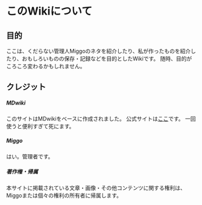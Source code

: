 # このWikiについて
## 目的
ここは、くだらない管理人Miggoのネタを紹介したり、私が作ったものを紹介したり、おもしろいものの保存・記録などを目的としたWikiです。
随時、目的がころころ変わるかもしれません。

## クレジット
##### MDwiki
このサイトはMDwikiをベースに作成されました。
公式サイトは[ここ](https://dynalon.github.io/mdwiki/#!index.md "公式サイト")です。
一回使うと便利すぎて死にます。

##### Miggo
はい。管理者です。

##### 著作権・帰属
本サイトに掲載されている文章・画像・その他コンテンツに関する権利は、Miggoまたは個々の権利の所有者に帰属します。
